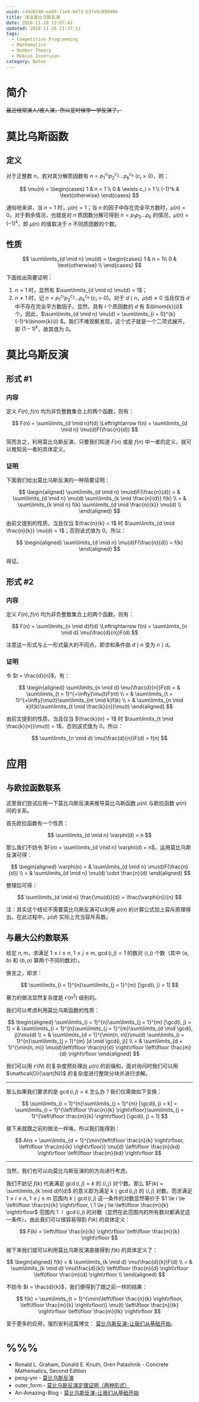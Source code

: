 ```yaml
---
uuid: c44d8340-ea69-11e8-b673-b37e9c899406
title: 浅谈莫比乌斯反演
date: 2018-11-18 13:07:42
updated: 2018-11-26 21:37:13
tags: 
  - Competitive Programming
  - Mathematics
  - Number Theory
  - Mobius Inversion
category: Notes
---
```


# 简介

~~最近经常演人/被人演，所以是时候学一学反演了。~~

# 莫比乌斯函数

## 定义

对于正整数 $n$，若对其分解质因数有 $n = p_1^{c_1} p_2^{c_2} \dots p_k^{c_k} \ (c_i > 0)$，则：

$$
\mu(n) =
\begin{cases}
1 & n = 1 \\
0 & \exists c_i > 1 \\
(-1)^k & \text{otherwise}
\end{cases}
$$

通俗地来讲，当 $n = 1$ 时，$\mu(n) = 1$；当 $n$ 的因子中存在完全平方数时，$\mu(n) = 0$。对于剩余情况，也就是对 $n$ 质因数分解可得到 $n = p_1p_2 \dots p_k$ 的情况，$\mu(n) = (-1)^k$，即 $\mu(n)$ 的值取决于 $n$ 不同质因数的个数。

## 性质

$$
\sum\limits_{d \mid n} \mu(d) =
\begin{cases}
1 & n = 1\\
0 & \text{otherwise} \\
\end{cases}
$$

下面给出简要证明：

1. $n = 1$ 时，显然有 $\sum\limits_{d \mid n} \mu(d) = 1$；
2. $n \neq 1$ 时，记 $n = p_1^{c_1}p_2^{c_2} \dots p_k^{c_k} \ (c_i > 0)$。对于 $d  \mid  n$，$\mu(d) \neq 0$ 当且仅当 $d$ 中不存在完全平方数因子。显然，具有 $i$ 个质因数的 $d$ 有 $\binom{k}{i}$ 个。因此，$\sum\limits_{d \mid n} \mu(d) = \sum\limits_{i = 0}^{k} (-1)^k\binom{k}{i} $。我们不难观察发现，这个式子就是一个二项式展开，即 $(1 - 1)^k$，故其值为 $0$。

# 莫比乌斯反演

## 形式 #1

### 内容

定义 $F(n), f(n)$ 均为非负整数集合上的两个函数，则有：

$$
F(n) = \sum\limits_{d \mid n}f(d) \Leftrightarrow f(n) = \sum\limits_{d \mid n} \mu(d)F(\frac{n}{d})
$$

简而言之，利用莫比乌斯反演，只要我们知道 $F(n)$ 或是 $f(n)$ 中一者的定义，就可以推知另一者的具体定义。

### 证明

下面我们给出莫比乌斯反演的一种简要证明：

$$
\begin{aligned}
\sum\limits_{d \mid n} \mu(d)F(\frac{n}{d}) = & \sum\limits_{d \mid n} \mu(d) \sum\limits_{k \mid \frac{n}{d}} f(k) \\
= & \sum\limits_{k \mid n} f(k) \sum\limits_{d \mid \frac{n}{k}} \mu(d) \\
\end{aligned}
$$

由前文提到的性质，当且仅当 $\frac{n}{k} = 1$ 时 $\sum\limits_{d \mid \frac{n}{k}} \mu(d) = 1$；否则该式值为 $0$。所以：

$$
\begin{aligned}
\sum\limits_{d \mid n} \mu(d)F(\frac{n}{d}) = f(k)
\end{aligned}
$$

得证。

## 形式 #2

### 内容

定义 $F(n), f(n)$ 均为非负整数集合上的两个函数，则有：

$$
F(n) = \sum\limits_{n \mid d}f(d) \Leftrightarrow f(n) = \sum\limits_{n \mid d} \mu(\frac{d}{n})F(d)
$$

注意这一形式与上一形式最大的不同点，即求和条件由 $d \mid n$ 变为 $n \mid d$。

### 证明

令 $t = \frac{d}{n}$，有：

$$
\begin{aligned}
\sum\limits_{n \mid d} \mu(\frac{d}{n})F(d) = & \sum\limits_{t = 1}^{+\infty}\mu(t)F(nt) \\
= & \sum\limits_{t = 1}^{+\infty}\mu(t)\sum\limits_{nt \mid k}f(k) \\
= & \sum\limits_{n \mid k}f(k)\sum\limits_{t \mid \frac{k}{n}}\mu(t)
\end{aligned}
$$

由前文提到的性质，当且仅当 $\frac{k}{n} = 1$ 时 $\sum\limits_{t \mid \frac{k}{n}}\mu(t) = 1$，否则该式值为 $0$。所以：

$$
\sum\limits_{n \mid d} \mu(\frac{d}{n})F(d) = f(n)
$$

# 应用

## 与欧拉函数联系

这里我们尝试应用一下莫比乌斯反演来推导莫比乌斯函数 $\mu(n)$ 与欧拉函数 $\varphi(n)$ 间的关系。

首先欧拉函数有一个性质：

$$
\sum\limits_{d \mid n} \varphi(d) = n
$$

那么我们不妨令 $F(n) = \sum\limits_{d  \mid  n} \varphi(d) = n$，运用莫比乌斯反演可得：

$$
\begin{aligned}
\varphi(n) = & \sum\limits_{d \mid n} \mu(d)F(\frac{n}{d}) \\
= & \sum\limits_{d \mid n} \mu(d) \cdot \frac{n}{d}
\end{aligned}
$$

整理后可得：

$$
\sum\limits_{d \mid n} \frac{\mu(d)}{d} = \frac{\varphi(n)}{n}
$$

注：其实这个结论不需要莫比乌斯反演可以利用 $\varphi(n)$ 的计算公式加上容斥原理得出。在此过程中，$\mu(d)$ 实际上充当容斥系数。

## 与最大公约数联系

给定 $n, m$，求满足 $1 \le i \le n, \ 1 \le j \le m, \ \gcd(i, j) = 1$ 的数对 $\langle i, j \rangle$ 个数（其中 $\langle a, b \rangle$ 和 $\langle b, a \rangle$ 算两个不同的数对）。

换言之，即求：

$$
\sum\limits_{i = 1}^{n}\sum\limits_{j = 1}^{m} [\gcd(i, j) = 1]
$$

暴力的做法显然复杂度是 $\mathcal{O}(n^2)$ 级别的。

我们可以考虑利用莫比乌斯函数的性质：

$$
\begin{aligned}
\sum\limits_{i = 1}^{n}\sum\limits_{j = 1}^{m} [\gcd(i, j) = 1] = & \sum\limits_{i = 1}^{n}\sum\limits_{j = 1}^{m}\sum\limits_{d \mid \gcd(i, j)}\mu(d) \\
= & \sum\limits_{d = 1}^{\min(n, m)}\mu(d) \sum\limits_{i = 1}^{n}\sum\limits_{j = 1}^{m} [d  \mid  \gcd(i, j)] \\
= & \sum\limits_{d = 1}^{\min(n, m)} \mu(d)\left\lfloor \frac{n}{d} \right\rfloor \left\lfloor \frac{m}{d} \right\rfloor
\end{aligned}
$$

我们可以用 $\mathcal{O}(N)$ 的复杂度预处理出 $\mu(n)$ 的前缀和，面对询问时我们可以用 $\mathcal{O}(\sqrt{N})$ 的复杂度进行整除分块并进行求解。

---

那么如果我们要求的是 $\gcd(i, j) = k$ 怎么办？我们仅需做如下变换：

$$
\sum\limits_{i = 1}^{n}\sum\limits_{j = 1}^{m} [\gcd(i, j) = k] = \sum\limits_{i = 1}^{\left\lfloor \frac{n}{k} \right\rfloor}\sum\limits_{j = 1}^{\left\lfloor \frac{m}{k} \right\rfloor} [\gcd(i, j) = 1]
$$

接下来就跟之前的做法一样咯，所以我们能得到：

$$
Ans = \sum\limits_{d = 1}^{\min(\left\lfloor \frac{n}{k} \right\rfloor, \left\lfloor \frac{m}{k} \right\rfloor)} \mu(d) \left\lfloor \frac{n}{kd} \right\rfloor \left\lfloor \frac{m}{kd} \right\rfloor
$$

---

当然，我们也可以向莫比乌斯反演的的方向进行考虑。

我们不妨记 $f(k)$ 代表满足 $\gcd(i, j) = k$ 的 $\langle i, j \rangle$ 对个数。那么 $F(k) = \sum\limits_{k \mid d}f(d)$ 的意义即为满足
 $k \mid \gcd(i, j)$ 的 $\langle i, j \rangle$ 对数。而求满足 $1 \le i \le n, \ 1 \le j \le m$ 范围内 $k \mid \gcd(i, j)$ 这一条件的对数显然等价于 $1 \le i \le \left\lfloor \frac{n}{k} \right\rfloor, \ 1 \le j \le \left\lfloor \frac{m}{k} \right\rfloor$ 范围内 $1 \mid \gcd(i, j)$ 的对数（显然在此范围内的所有数对都满足这一条件）。由此我们可以很容易得到 $F(k)$ 的具体定义：

$$
 F(k) = \left\lfloor \frac{n}{k} \right\rfloor \left\lfloor \frac{m}{k} \right\rfloor
$$

 接下来我们就可以利用莫比乌斯反演直接得到 $f(k)$ 的具体定义了：

$$
 \begin{aligned}
 f(k) = & \sum\limits_{k \mid d} \mu(\frac{d}{k})F(d) \\
 = & \sum\limits_{k \mid d} \mu(\frac{d}{k}) \left\lfloor \frac{n}{d} \right\rfloor \left\lfloor \frac{m}{d} \right\rfloor \\
 \end{aligned}
$$

不妨令 $t = \frac{d}{k}$，我们便得到了跟之前一样的结果：

$$
f(k) = \sum\limits_{t = 1}^{\min(\left\lfloor \frac{n}{k} \right\rfloor, \left\lfloor \frac{m}{k} \right\rfloor)} \mu(t) \left\lfloor \frac{n}{tk} \right\rfloor \left\lfloor \frac{m}{tk} \right\rfloor
$$

至于更多的应用，强烈安利这篇博文： [莫比乌斯反演-让我们从基础开始](https://www.luogu.org/blog/An-Amazing-Blog/mu-bi-wu-si-fan-yan-ji-ge-ji-miao-di-dong-xi)。

# %%%

- Ronald L. Graham, Donald E. Knuth, Oren Patashnik - Concrete Mathematics, Second Edition
- peng-ym - [莫比乌斯反演](https://www.cnblogs.com/peng-ym/p/8647856.html)
- outer_form - [莫比乌斯反演定理证明（两种形式）](https://blog.csdn.net/outer_form/article/details/50588307)
- An-Amazing-Blog - [莫比乌斯反演-让我们从基础开始](https://www.luogu.org/blog/An-Amazing-Blog/mu-bi-wu-si-fan-yan-ji-ge-ji-miao-di-dong-xi)
